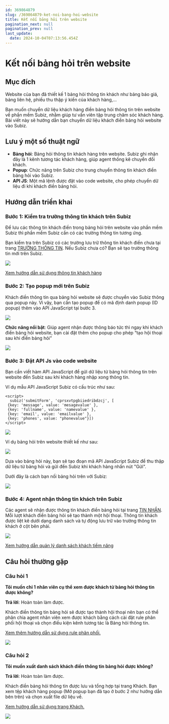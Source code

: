 ```yaml
---
id: 369864879
slug: /369864879-ket-noi-bang-hoi-website
title: Kết nối bảng hỏi trên website
pagination_next: null
pagination_prev: null
last_update:
  date: 2024-10-04T07:13:56.454Z
---
```


# Kết nối bảng hỏi trên website



## Mục đích




Website của bạn đã thiết kế 1 bảng hỏi thông tin khách như bảng báo giá, bảng liên hệ, phiếu thu thập ý kiến của khách hàng,...



Bạn muốn chuyển dữ liệu khách hàng điền bảng hỏi thông tin trên website về phần mềm Subiz, nhằm giúp tư vấn viên tập trung chăm sóc khách hàng. Bài viết này sẽ hướng dẫn bạn chuyển dữ liệu khách điền bảng hỏi website vào Subiz.
## Lưu ý một số thuật ngữ


- **Bảng hỏi**: Bảng hỏi thông tin khách hàng trên website. Subiz ghi nhận đây là 1 kênh tương tác khách hàng, giúp agent thống kê chuyển đổi khách.
- **Popup**: Chức năng trên Subiz cho trung chuyển thông tin khách điền bảng hỏi vào Subiz.
- **API JS**: Một mã lệnh được đặt vào code website, cho phép chuyển dữ liệu đi khi khách điền bảng hỏi.
## Hướng dẫn triển khai

### Bước 1: Kiểm tra trường thông tin khách trên Subiz




Để lưu các thông tin khách điền trong bảng hỏi trên website vào phần mềm Subiz thì phần mềm Subiz cần có các trường thông tin tương ứng.



Bạn kiểm tra trên Subiz có các trường lưu trữ thông tin khách điền chưa tại trang [TRƯỜNG THÔNG TIN](https://app.subiz.com.vn/settings/user-attributes). Nếu Subiz chưa có? Bạn sẽ tạo trường thông tin mới trên Subiz.




![](https://vcdn.subiz-cdn.com/file/fisgyrbutnbzstfpvnaw_acpxkgumifuoofoosble/unnamed.png)




[Xem hướng dẫn sử dụng thông tin khách hàng](https://subiz.com.vn/docs/777741175-thong-tin-khach-hang)
### Bước 2: Tạo popup mới trên Subiz


Khách điền thông tin qua bảng hỏi website sẽ được chuyển vào Subiz thông qua popup này. Vì vậy, bạn cần tạo popup để có mã định danh popup (ID popup) thêm vào API JavaScript tại bước 3.


![](https://vcdn.subiz-cdn.com/file/fisgyrbuzeqrhksycpxr_acpxkgumifuoofoosble/unnamed.png)




**Chức năng nổi bật**: Giúp agent nhận được thông báo tức thì ngay khi khách điền bảng hỏi website, bạn cài đặt thêm cho popup cho phép “tạo hội thoại sau khi điền bảng hỏi”


![](https://vcdn.subiz-cdn.com/file/fisgyrbveqglxiiunlfu_acpxkgumifuoofoosble/unnamed.png)



### Bước 3: Đặt API Js vào code website




Bạn cần viết hàm API JavaScript để gửi dữ liệu từ bảng hỏi thông tin trên website đến Subiz sau khi khách hàng nhập xong thông tin.



Ví dụ mẫu API JavaScript Subiz có cấu trúc như sau:


```
<script>
  subiz('submitForm', 'cprsxvtpgbiiedribdzcj', [
 {key: 'message', value: 'mesagevalue' },
 {key: 'fullname', value: 'namevalue' },
 {key: 'email', value: 'emailvalue' },
 {key: 'phones', value: "phonevalue"}])
</script>

```



![](https://vcdn.subiz-cdn.com/file/fisgyrbvlomxkcmytvjf_acpxkgumifuoofoosble/unnamed.png)




Ví dụ bảng hỏi trên website thiết kế như sau:




![](https://vcdn.subiz-cdn.com/file/fisgyrbvrbgzpojdggve_acpxkgumifuoofoosble/unnamed.png)




Dựa vào bảng hỏi này, bạn sẽ tạo đoạn mã API JavaScript Subiz để thu thập dữ liệu từ bảng hỏi và gửi đến Subiz khi khách hàng nhấn nút "Gửi".



Dưới đây là cách bạn nối bảng hỏi trên với Subiz: 




![](https://vcdn.subiz-cdn.com/file/fisgyrdminppaafdoxln_acpxkgumifuoofoosble/unnamed.png)

### Bước 4: Agent nhận thông tin khách trên Subiz


Các agent sẽ nhận được thông tin khách điền bảng hỏi tại trang [TIN NHẮN](https://app.subiz.com.vn/convo). Mỗi lượt khách điền bảng hỏi sẽ tạo thành một hội thoại. Thông tin khách được liệt kê dưới dạng danh sách và tự động lưu trữ vào trường thông tin khách ở cột bên phải.




![](https://vcdn.subiz-cdn.com/file/fisgyrdmmutziejyqtdt_acpxkgumifuoofoosble/unnamed.png)




[Xem hướng dẫn quản lý danh sách khách tiềm năng](https://subiz.com.vn/docs/1221805713-khach-tiem-nang)


## Câu hỏi thường gặp

### Câu hỏi 1


**Tôi muốn chỉ 1 nhân viên cụ thể xem được khách từ bảng hỏi thông tin được không?**

**Trả lời**: Hoàn toàn làm được.

Khách điền thông tin bảng hỏi sẽ được tạo thành hội thoại nên bạn có thể phân chia agent nhân viên xem được khách bằng cách cài đặt rule phân phối hội thoại và chọn điều kiện kênh tương tác là Bảng hỏi thông tin.

[Xem thêm hướng dẫn sử dụng rule phân phối.](https://subiz.com.vn/docs/972963943-rule-phan-phoi-hoi-thoai)




![](https://vcdn.subiz-cdn.com/file/fisgyrbwewtvtjdkixdw_acpxkgumifuoofoosble/unnamed.png)



### Câu hỏi 2


**Tôi muốn xuất danh sách khách điền thông tin bảng hỏi được không?**

**Trả lời**: Hoàn toàn làm được.

Khách điền bảng hỏi thông tin được lưu và tổng hợp tại trang Khách. Bạn xem tệp khách hàng popup (Mở popup bạn đã tạo ở bước 2 như hướng dẫn bên trên) và chọn xuất file dữ liệu về. 

[Xem hướng dẫn sử dụng trang Khách.](https://subiz.com.vn/docs/1221805713-khach-tiem-nang)




![](https://vcdn.subiz-cdn.com/file/fisgyrbwjdrbobxakrkb_acpxkgumifuoofoosble/unnamed.png)